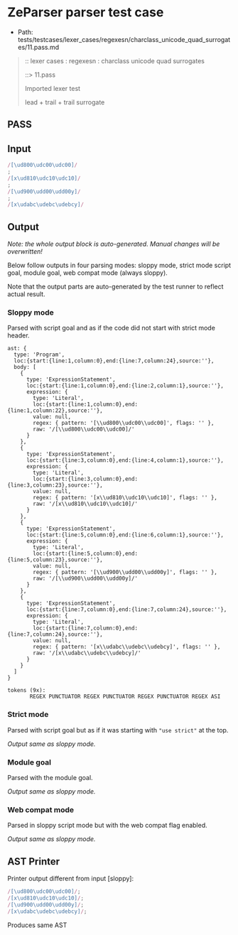 # ZeParser parser test case

- Path: tests/testcases/lexer_cases/regexesn/charclass_unicode_quad_surrogates/11.pass.md

> :: lexer cases : regexesn : charclass unicode quad surrogates
>
> ::> 11.pass
>
> Imported lexer test
>
> lead + trail + trail surrogate

## PASS

## Input

`````js
/[\ud800\udc00\udc00]/
;
/[x\ud810\udc10\udc10]/
;
/[\ud900\udd00\udd00y]/
;
/[x\udabc\udebc\udebcy]/
`````

## Output

_Note: the whole output block is auto-generated. Manual changes will be overwritten!_

Below follow outputs in four parsing modes: sloppy mode, strict mode script goal, module goal, web compat mode (always sloppy).

Note that the output parts are auto-generated by the test runner to reflect actual result.

### Sloppy mode

Parsed with script goal and as if the code did not start with strict mode header.

`````
ast: {
  type: 'Program',
  loc:{start:{line:1,column:0},end:{line:7,column:24},source:''},
  body: [
    {
      type: 'ExpressionStatement',
      loc:{start:{line:1,column:0},end:{line:2,column:1},source:''},
      expression: {
        type: 'Literal',
        loc:{start:{line:1,column:0},end:{line:1,column:22},source:''},
        value: null,
        regex: { pattern: '[\\ud800\\udc00\\udc00]', flags: '' },
        raw: '/[\\ud800\\udc00\\udc00]/'
      }
    },
    {
      type: 'ExpressionStatement',
      loc:{start:{line:3,column:0},end:{line:4,column:1},source:''},
      expression: {
        type: 'Literal',
        loc:{start:{line:3,column:0},end:{line:3,column:23},source:''},
        value: null,
        regex: { pattern: '[x\\ud810\\udc10\\udc10]', flags: '' },
        raw: '/[x\\ud810\\udc10\\udc10]/'
      }
    },
    {
      type: 'ExpressionStatement',
      loc:{start:{line:5,column:0},end:{line:6,column:1},source:''},
      expression: {
        type: 'Literal',
        loc:{start:{line:5,column:0},end:{line:5,column:23},source:''},
        value: null,
        regex: { pattern: '[\\ud900\\udd00\\udd00y]', flags: '' },
        raw: '/[\\ud900\\udd00\\udd00y]/'
      }
    },
    {
      type: 'ExpressionStatement',
      loc:{start:{line:7,column:0},end:{line:7,column:24},source:''},
      expression: {
        type: 'Literal',
        loc:{start:{line:7,column:0},end:{line:7,column:24},source:''},
        value: null,
        regex: { pattern: '[x\\udabc\\udebc\\udebcy]', flags: '' },
        raw: '/[x\\udabc\\udebc\\udebcy]/'
      }
    }
  ]
}

tokens (9x):
       REGEX PUNCTUATOR REGEX PUNCTUATOR REGEX PUNCTUATOR REGEX ASI
`````

### Strict mode

Parsed with script goal but as if it was starting with `"use strict"` at the top.

_Output same as sloppy mode._

### Module goal

Parsed with the module goal.

_Output same as sloppy mode._

### Web compat mode

Parsed in sloppy script mode but with the web compat flag enabled.

_Output same as sloppy mode._

## AST Printer

Printer output different from input [sloppy]:

````js
/[\ud800\udc00\udc00]/;
/[x\ud810\udc10\udc10]/;
/[\ud900\udd00\udd00y]/;
/[x\udabc\udebc\udebcy]/;
````

Produces same AST
